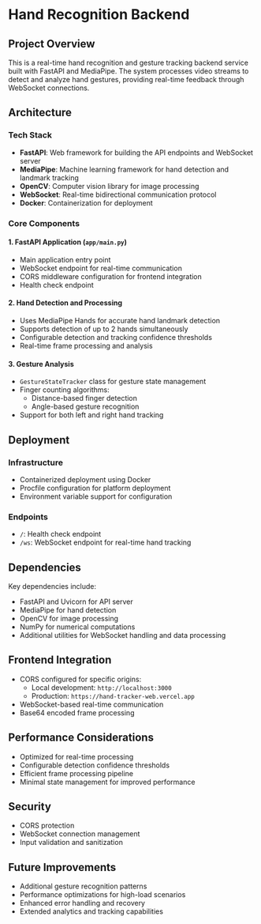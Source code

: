 # Hand Recognition Backend

## Project Overview
This is a real-time hand recognition and gesture tracking backend service built with FastAPI and MediaPipe. The system processes video streams to detect and analyze hand gestures, providing real-time feedback through WebSocket connections.

## Architecture

### Tech Stack
- **FastAPI**: Web framework for building the API endpoints and WebSocket server
- **MediaPipe**: Machine learning framework for hand detection and landmark tracking
- **OpenCV**: Computer vision library for image processing
- **WebSocket**: Real-time bidirectional communication protocol
- **Docker**: Containerization for deployment

### Core Components

#### 1. FastAPI Application (`app/main.py`)
- Main application entry point
- WebSocket endpoint for real-time communication
- CORS middleware configuration for frontend integration
- Health check endpoint

#### 2. Hand Detection and Processing
- Uses MediaPipe Hands for accurate hand landmark detection
- Supports detection of up to 2 hands simultaneously
- Configurable detection and tracking confidence thresholds
- Real-time frame processing and analysis

#### 3. Gesture Analysis
- `GestureStateTracker` class for gesture state management
- Finger counting algorithms:
  - Distance-based finger detection
  - Angle-based gesture recognition
- Support for both left and right hand tracking

## Deployment

### Infrastructure
- Containerized deployment using Docker
- Procfile configuration for platform deployment
- Environment variable support for configuration

### Endpoints
- `/`: Health check endpoint
- `/ws`: WebSocket endpoint for real-time hand tracking

## Dependencies
Key dependencies include:
- FastAPI and Uvicorn for API server
- MediaPipe for hand detection
- OpenCV for image processing
- NumPy for numerical computations
- Additional utilities for WebSocket handling and data processing

## Frontend Integration
- CORS configured for specific origins:
  - Local development: `http://localhost:3000`
  - Production: `https://hand-tracker-web.vercel.app`
- WebSocket-based real-time communication
- Base64 encoded frame processing

## Performance Considerations
- Optimized for real-time processing
- Configurable detection confidence thresholds
- Efficient frame processing pipeline
- Minimal state management for improved performance

## Security
- CORS protection
- WebSocket connection management
- Input validation and sanitization

## Future Improvements
- Additional gesture recognition patterns
- Performance optimizations for high-load scenarios
- Enhanced error handling and recovery
- Extended analytics and tracking capabilities 